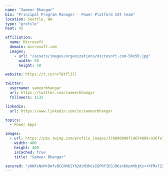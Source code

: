 ```yaml
---
name: "Sameer Bhangar"
bio: "Principal Program Manager - Power Platform CAT team"
location: Seattle, WA
type: "profile"
heat: 42

affiliation:
  name: Microsoft
  domain: microsoft.com
  images:
    - url: "/assets/images/organizations/microsoft.com-50x50.jpg"
      width: 50
      height: 50

website: https://t.co/nrTQtfl3ll

twitter:
  username: sameerbhangar
  url: https://twitter.com/sameerbhangar
  followers: 1132

linkedin:
  url: https://www.linkedin.com/in/sameerbhangar

topics:
  - Power Apps

images:
  - url: https://pbs.twimg.com/profile_images/378800000719674009/a36fe7ddfab1778b76e5793772e43798_400x400.jpeg
    width: 400
    height: 400
    isCached: true
    title: "Sameer Bhangar"

secured: "yOWXsNuM+DmfvBCCNhb2Yh2dcN3hGsIGPRfIEGJ96znbkpmhbjKz++hFMx722u4mh3dfwupUHncUXQKzK6XAvBZIIPPHGT2riBYIqS6+B+h4ug6SgUpSK3ZZeKtuvxGI3BCo1aIbIFO7mHL3vWBVO/toAmuaksY6wgdhl7SBfxNdEMNzhaCHRoje4XdiFrKB/xLk5XlukcvuDfYvuyqi1u3iu+qp39jOX/R2SEUyD51Zi8u2nezxOsaRYK+CTS0KHH83eNnzYy7w9iqpgjkCU7JJYf0j6BmN/BjmUY1m/z35Uiey5DzyD0s4zzH+iaOt1CCPwfoXts8vXJ9axSbhD4R50K4o41wSBTwVEIrbgFnhN/K6WxvR1TqPIy8pDQLKcNISsjzOI7S/wIWfernjSZAQP7v0RC2ijjQh4zRx+Jo=;89MwoOn/v6qYODZADQ52ug=="
---
```


